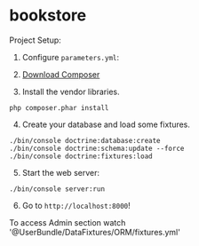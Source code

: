 bookstore
=========

Project Setup:

1) Configure `parameters.yml`:

2) [Download Composer](https://getcomposer.org/)

3) Install the vendor libraries.

```
php composer.phar install
```

4) Create your database and load some fixtures.

```
./bin/console doctrine:database:create
./bin/console doctrine:schema:update --force
./bin/console doctrine:fixtures:load
```

5) Start the web server:

```
./bin/console server:run
```

6) Go to `http://localhost:8000`!

To access Admin section watch '@UserBundle/DataFixtures/ORM/fixtures.yml'
